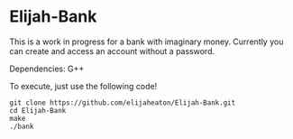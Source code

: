 # Elijah-Bank
This is a work in progress for a bank with imaginary money. Currently you can create and access an account without a password.

Dependencies: G++

To execute, just use the following code!

```
git clone https://github.com/elijaheaton/Elijah-Bank.git
cd Elijah-Bank
make
./bank
```
